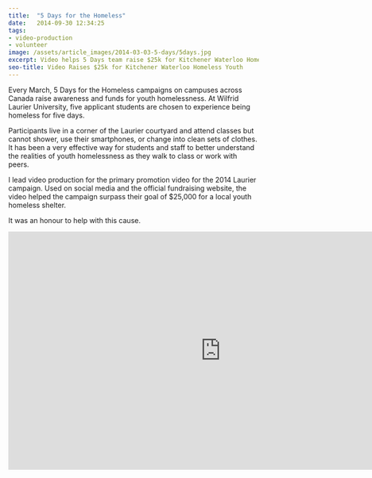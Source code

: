 ```yaml
---
title:  "5 Days for the Homeless"
date:   2014-09-30 12:34:25
tags:
- video-production
- volunteer
image: /assets/article_images/2014-03-03-5-days/5days.jpg
excerpt: Video helps 5 Days team raise $25k for Kitchener Waterloo Homeless Youth
seo-title: Video Raises $25k for Kitchener Waterloo Homeless Youth
---
```


Every March, 5 Days for the Homeless campaigns on campuses across Canada raise awareness and funds for youth homelessness. At Wilfrid Laurier University, five applicant students are chosen to experience being homeless for five days.

Participants live in a corner of the Laurier courtyard and attend classes but cannot shower, use their smartphones, or change into clean sets of clothes. It has been a very effective way for students and staff to better understand the realities of youth homelessness as they walk to class or work with peers.

I lead video production for the primary promotion video for the 2014 Laurier campaign. Used on social media and the official fundraising website, the video helped the campaign surpass their goal of $25,000 for a local youth homeless shelter.

It was an honour to help with this cause.

<iframe width="853" height="480" src="https://www.youtube-nocookie.com/embed/gOXp1YXf-yg?rel=0&amp;showinfo=0" frameborder="0" allowfullscreen></iframe>
